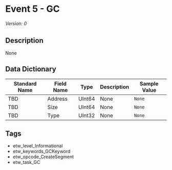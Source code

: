 # Event 5 - GC
###### Version: 0

## Description
None

## Data Dictionary
|Standard Name|Field Name|Type|Description|Sample Value|
|---|---|---|---|---|
|TBD|Address|UInt64|None|`None`|
|TBD|Size|UInt64|None|`None`|
|TBD|Type|UInt32|None|`None`|

## Tags
* etw_level_Informational
* etw_keywords_GCKeyword
* etw_opcode_CreateSegment
* etw_task_GC